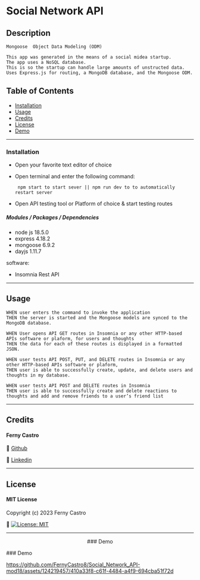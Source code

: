 # Social Network API

## Description
```
Mongoose  Object Data Modeling (ODM)

This app was generated in the means of a social midea startup. 
The app uses a NoSQL database. 
This is so the startup can handle large amounts of unstructed data.
Uses Express.js for routing, a MongoDB database, and the Mongoose ODM. 
```

## Table of Contents

- [Installation](#installation)
- [Usage](#usage)
- [Credits](#credits)
- [License](#license)
- [Demo](#demo)

---

### Installation
- Open your favorite text editor of choice
- Open terminal and enter the following command:

   `` npm start to start sever || npm run dev to to automatically restart server``
   
- Open API testing tool or Platform of choice & start testing routes

##### **Modules / Packages / Dependencies**

- node js 18.5.0
- express 4.18.2
- mongoose 6.9.2
- dayjs 1.11.7

software:
- Insomnia Rest API

---

## Usage
```
WHEN user enters the command to invoke the application
THEN the server is started and the Mongoose models are synced to the MongoDB database.

WHEN User opens API GET routes in Insomnia or any other HTTP-based APIs software or plaform, for users and thoughts
THEN the data for each of these routes is displayed in a formatted JSON.

WHEN user tests API POST, PUT, and DELETE routes in Insomnia or any other HTTP-based APIs software or plaform,
THEN user is able to successfully create, update, and delete users and thoughts in my database.

WHEN user tests API POST and DELETE routes in Insomnia
THEN user is able to successfully create and delete reactions to thoughts and add and remove friends to a user’s friend list
```

---

## Credits

#### Ferny Castro 

🔗 [Github](https://github.com/FernyCastro8)

🔗 [Linkedin](https://www.linkedin.com/in/ferny-castro/)


---

## License

#### MIT License

Copyright (c) 2023 Ferny Castro

🔗 [![License: MIT](https://img.shields.io/badge/License-MIT-yellow.svg)](https://opensource.org/licenses/MIT)

---
<p align="center">### Demo<p/>
### Demo

https://github.com/FernyCastro8/Social_Network_API-mod18/assets/124219457/410a33f8-c61f-4484-a4f9-694cba51f72d




